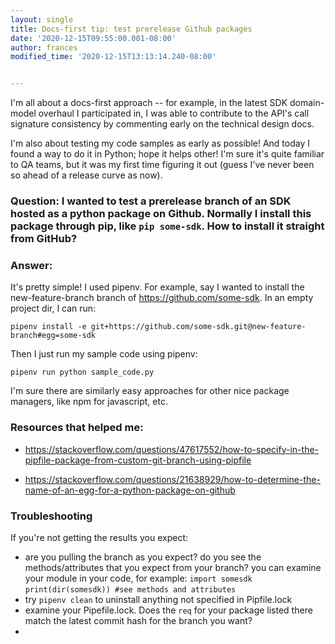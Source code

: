 ```yaml
---
layout: single
title: Docs-first tip: test prerelease Github packages
date: '2020-12-15T09:55:00.001-08:00'
author: frances
modified_time: '2020-12-15T13:13:14.240-08:00'


---
```


I'm all about a docs-first approach -- for example, in the latest SDK domain-model overhaul I participated in, I was able to contribute to the API's call signature consistency  by commenting early on the technical design docs.

I'm also about testing my code samples as early as possible! And today I found a way to do it in Python; hope it helps other! I'm sure it's quite familiar to QA teams, but it was my first time figuring it out (guess I've never been so ahead of a release curve as now).

### Question: I wanted to test a prerelease branch of an SDK hosted as a python package on Github. Normally I install this package through pip, like `pip some-sdk`. How to install it straight from GitHub?

### Answer:

It's pretty simple! I used pipenv. For example, say I wanted to install the new-feature-branch branch of https://github.com/some-sdk. In an empty project dir, I can run:


`pipenv install -e git+https://github.com/some-sdk.git@new-feature-branch#egg=some-sdk`

Then I just run my sample code using pipenv:

`pipenv run python sample_code.py`

I'm sure there are similarly easy approaches for other nice package managers, like npm for javascript, etc.

### Resources that helped me:

- https://stackoverflow.com/questions/47617552/how-to-specify-in-the-pipfile-package-from-custom-git-branch-using-pipfile

- https://stackoverflow.com/questions/21638929/how-to-determine-the-name-of-an-egg-for-a-python-package-on-github

### Troubleshooting

If you're not getting the results you expect:
- are you pulling the branch as you expect? do you see the methods/attributes that you expect from your branch? you can examine your module in your code, for example: 
  `import somesdk `
  `print(dir(somesdk)) #see methods and attributes`
- try `pipenv clean` to uninstall anything not specified in Pipfile.lock
- examine your Pipefile.lock. Does the `req` for your package listed there match the latest commit hash for the branch you want?
- 
